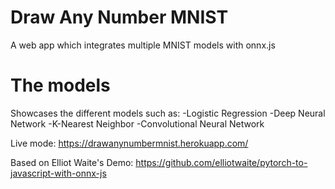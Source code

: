 # Draw Any Number MNIST
A web app which integrates multiple MNIST models with onnx.js


# The models
Showcases the different models such as:
-Logistic Regression
-Deep Neural Network
-K-Nearest Neighbor
-Convolutional Neural Network

Live mode:
https://drawanynumbermnist.herokuapp.com/


Based on Elliot Waite's Demo:
https://github.com/elliotwaite/pytorch-to-javascript-with-onnx-js
